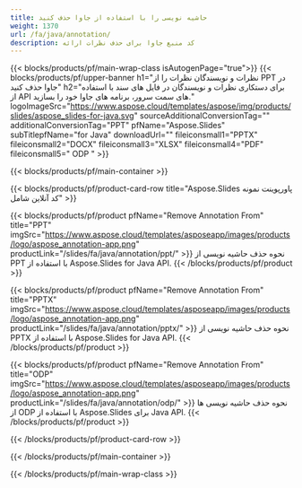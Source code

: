 ```yaml
---
title: حاشیه نویسی را با استفاده از جاوا حذف کنید
weight: 1370
url: /fa/java/annotation/
description: کد منبع جاوا برای حذف نظرات ارائه
---
```


{{< blocks/products/pf/main-wrap-class isAutogenPage="true">}}
{{< blocks/products/pf/upper-banner h1="نظرات و نویسندگان نظرات را از PPT در جاوا حذف کنید" h2="برای دستکاری نظرات و نویسندگان در فایل های سند با استفاده از API های سمت سرور، برنامه های جاوا خود را بسازید." logoImageSrc="https://www.aspose.cloud/templates/aspose/img/products/slides/aspose_slides-for-java.svg" sourceAdditionalConversionTag="" additionalConversionTag="PPT" pfName="Aspose.Slides" subTitlepfName="for Java" downloadUrl="" fileiconsmall1="PPTX" fileiconsmall2="DOCX" fileiconsmall3="XLSX" fileiconsmall4="PDF" fileiconsmall5=" ODP " >}}

{{< blocks/products/pf/main-container >}}

{{< blocks/products/pf/product-card-row title="Aspose.Slides پاورپوینت نمونه کد آنلاین شامل" >}}

{{< blocks/products/pf/product pfName="Remove Annotation From" title="PPT" imgSrc="https://www.aspose.cloud/templates/asposeapp/images/products/logo/aspose_annotation-app.png" productLink="/slides/fa/java/annotation/ppt/" >}}
نحوه حذف حاشیه نویسی از PPT با استفاده از Aspose.Slides for Java API.
{{< /blocks/products/pf/product >}}

{{< blocks/products/pf/product pfName="Remove Annotation From" title="PPTX" imgSrc="https://www.aspose.cloud/templates/asposeapp/images/products/logo/aspose_annotation-app.png" productLink="/slides/fa/java/annotation/pptx/" >}}
نحوه حذف حاشیه نویسی از PPTX با استفاده از Aspose.Slides for Java API.
{{< /blocks/products/pf/product >}}

{{< blocks/products/pf/product pfName="Remove Annotation From" title="ODP" imgSrc="https://www.aspose.cloud/templates/asposeapp/images/products/logo/aspose_annotation-app.png" productLink="/slides/fa/java/annotation/odp/" >}}
نحوه حذف حاشیه نویسی ها از ODP با استفاده از Aspose.Slides برای Java API.
{{< /blocks/products/pf/product >}}

{{< /blocks/products/pf/product-card-row >}}

{{< /blocks/products/pf/main-container >}}
    
{{< /blocks/products/pf/main-wrap-class >}}